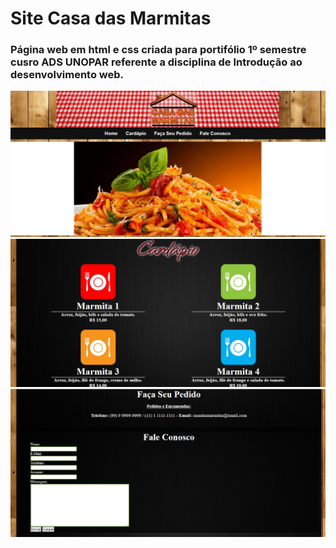 # Site Casa das Marmitas
### Página web em html e css criada para portifólio 1º semestre cusro ADS UNOPAR referente a disciplina de Introdução ao desenvolvimento web.

![Screenshot](./github/casa1.jpg)
![Screenshot](./github/casa2.jpg)
![Screenshot](./github/casa3.jpg)

